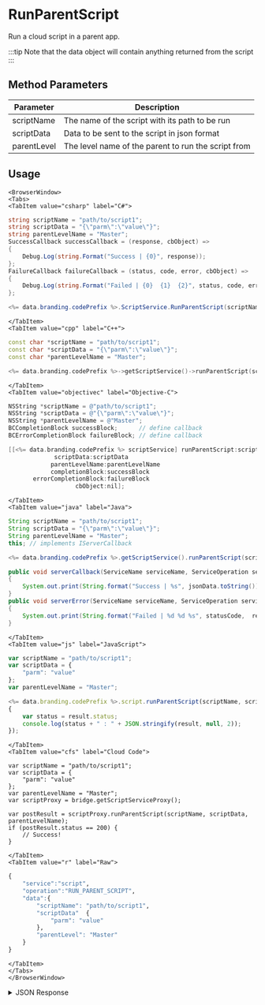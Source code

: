 # RunParentScript

Run a cloud script in a parent app.



:::tip
Note that the data object will contain anything returned from the script
:::

<PartialServop service_name="script" operation_name="RUN_PARENT_SCRIPT" />

## Method Parameters
Parameter | Description
--------- | -----------
scriptName | The name of the script with its path to be run
scriptData | Data to be sent to the script in json format
parentLevel | The level name of the parent to run the script from

## Usage

```mdx-code-block
<BrowserWindow>
<Tabs>
<TabItem value="csharp" label="C#">
```

```csharp
string scriptName = "path/to/script1";
string scriptData = "{\"parm\":\"value\"}";
string parentLevelName = "Master";
SuccessCallback successCallback = (response, cbObject) =>
{
    Debug.Log(string.Format("Success | {0}", response));
};
FailureCallback failureCallback = (status, code, error, cbObject) =>
{
    Debug.Log(string.Format("Failed | {0}  {1}  {2}", status, code, error));
};

<%= data.branding.codePrefix %>.ScriptService.RunParentScript(scriptName, scriptData, parentLevelName, successCallback, failureCallback);
```

```mdx-code-block
</TabItem>
<TabItem value="cpp" label="C++">
```

```cpp
const char *scriptName = "path/to/script1";
const char *scriptData = "{\"parm\":\"value\"}";
const char *parentLevelName = "Master";

<%= data.branding.codePrefix %>->getScriptService()->runParentScript(scriptName, scriptData, parentLevelName, this);
```

```mdx-code-block
</TabItem>
<TabItem value="objectivec" label="Objective-C">
```

```objectivec
NSString *scriptName = @"path/to/script1";
NSString *scriptData = @"{\"parm\":\"value\"}";
NSString *parentLevelName = @"Master";
BCCompletionBlock successBlock;      // define callback
BCErrorCompletionBlock failureBlock; // define callback

[[<%= data.branding.codePrefix %> scriptService] runParentScript:scriptName
             scriptData:scriptData
            parentLevelName:parentLevelName
            completionBlock:successBlock
       errorCompletionBlock:failureBlock
                   cbObject:nil];
```

```mdx-code-block
</TabItem>
<TabItem value="java" label="Java">
```

```java
String scriptName = "path/to/script1";
String scriptData = "{\"parm\":\"value\"}";
String parentLevelName = "Master";
this; // implements IServerCallback

<%= data.branding.codePrefix %>.getScriptService().runParentScript(scriptName, scriptData, parentLevelName, this);

public void serverCallback(ServiceName serviceName, ServiceOperation serviceOperation, JSONObject jsonData)
{
    System.out.print(String.format("Success | %s", jsonData.toString()));
}
public void serverError(ServiceName serviceName, ServiceOperation serviceOperation, int statusCode, int reasonCode, String jsonError)
{
    System.out.print(String.format("Failed | %d %d %s", statusCode,  reasonCode, jsonError.toString()));
}
```

```mdx-code-block
</TabItem>
<TabItem value="js" label="JavaScript">
```

```javascript
var scriptName = "path/to/script1";
var scriptData = {
    "parm": "value"
};
var parentLevelName = "Master";

<%= data.branding.codePrefix %>.script.runParentScript(scriptName, scriptData, parentLevelName, result =>
{
	var status = result.status;
	console.log(status + " : " + JSON.stringify(result, null, 2));
});
```

```mdx-code-block
</TabItem>
<TabItem value="cfs" label="Cloud Code">
```

```cfscript
var scriptName = "path/to/script1";
var scriptData = {
    "parm": "value"
};
var parentLevelName = "Master";
var scriptProxy = bridge.getScriptServiceProxy();

var postResult = scriptProxy.runParentScript(scriptName, scriptData, parentLevelName);
if (postResult.status == 200) {
    // Success!
}
```

```mdx-code-block
</TabItem>
<TabItem value="r" label="Raw">
```

```r
{
    "service":"script",
    "operation":"RUN_PARENT_SCRIPT",
    "data":{
        "scriptName": "path/to/script1",
        "scriptData"  {
            "parm": "value" 
        },
        "parentLevel": "Master"
    }
}
```

```mdx-code-block
</TabItem>
</Tabs>
</BrowserWindow>
```

<details>
<summary>JSON Response</summary>

```json
{
    "status": 200,
    "data": {
        "success": true
    }
}
```
</details>

